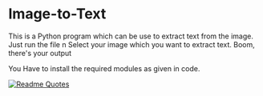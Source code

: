 # Image-to-Text

This is a Python program which can be use to extract text from the image.
Just run the file n Select your image which you want to extract text.
Boom, there's your output


You Have to install the required modules as given in code.

[![Readme Quotes](https://quotes-github-readme.vercel.app/api?type=horizontal)](https://github.com/piyushsuthar/github-readme-quotes)
